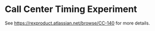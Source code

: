 Call Center Timing Experiment
=============================

See https://rexproduct.atlassian.net/browse/CC-140 for more details.
